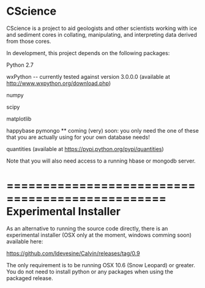 CScience
======

CScience is a project to aid geologists and other scientists working with ice and sediment cores in collating, manipulating, and interpreting data derived from those cores.

In development, this project depends on the following packages:

Python 2.7

wxPython -- currently tested against version 3.0.0.0 (available at http://www.wxpython.org/download.php)

numpy

scipy

matplotlib

happybase
pymongo
  ** coming (very) soon: you only need the one of these that you are actually using for your own database needs!

quantities (available at https://pypi.python.org/pypi/quantities)

Note that you will also need access to a running hbase or mongodb server.

================================================
Experimental Installer
================================================

As an alternative to running the source code directly, there is an experimental installer (OSX only at the moment, windows comming soon) available here:

https://github.com/ldevesine/Calvin/releases/tag/0.9

The only requirement is to be running OSX 10.6 (Snow Leopard) or greater. You do not need to install python or any packages when using the packaged release.

